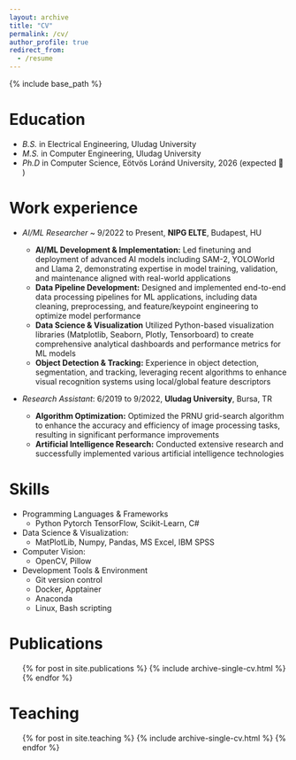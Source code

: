 ```yaml
---
layout: archive
title: "CV"
permalink: /cv/
author_profile: true
redirect_from:
  - /resume
---
```


{% include base_path %}





Education
======
* *B.S.* in Electrical Engineering, Uludag University
* *M.S.* in Computer Engineering, Uludag University
* *Ph.D* in Computer Science, Eötvös Loránd University, 2026 (expected 🙏 )

Work experience
======
* *AI/ML Researcher* ~ 9/2022 to Present, **NIPG ELTE**, Budapest, HU
  * **AI/ML Development & Implementation:** Led finetuning and deployment of advanced AI models including SAM-2, YOLOWorld and Llama 2, demonstrating expertise in model training, validation, and maintenance aligned with real-world applications
  * **Data Pipeline Development:** Designed and implemented end-to-end data processing pipelines for ML applications, including data cleaning, preprocessing, and feature/keypoint engineering to optimize model performance
  * **Data Science & Visualization** Utilized Python-based visualization libraries (Matplotlib, Seaborn, Plotly, Tensorboard) to create comprehensive analytical dashboards and performance metrics for ML models
  * **Object Detection & Tracking:** Experience in object detection, segmentation, and tracking, leveraging recent algorithms to enhance visual recognition systems using local/global feature descriptors

* *Research Assistant*: 6/2019 to 9/2022, **Uludag University**, Bursa, TR
  * **Algorithm Optimization:** Optimized the PRNU grid-search algorithm to enhance the accuracy and efficiency of image processing tasks, resulting in significant performance improvements
  * **Artificial Intelligence Research:** Conducted extensive research and successfully implemented various artificial intelligence technologies
  


Skills
======
* Programming Languages & Frameworks
  * Python Pytorch TensorFlow, Scikit-Learn, C#
* Data Science & Visualization:
  * MatPlotLib, Numpy, Pandas, MS Excel, IBM SPSS
* Computer Vision:
  * OpenCV, Pillow
* Development Tools & Environment
  * Git version control
  * Docker, Apptainer
  * Anaconda
  * Linux, Bash scripting


Publications
======
  <ul>{% for post in site.publications %}
    {% include archive-single-cv.html %}
  {% endfor %}</ul>
  

Teaching
======
  <ul>{% for post in site.teaching %}
    {% include archive-single-cv.html %}
  {% endfor %}</ul>
  
